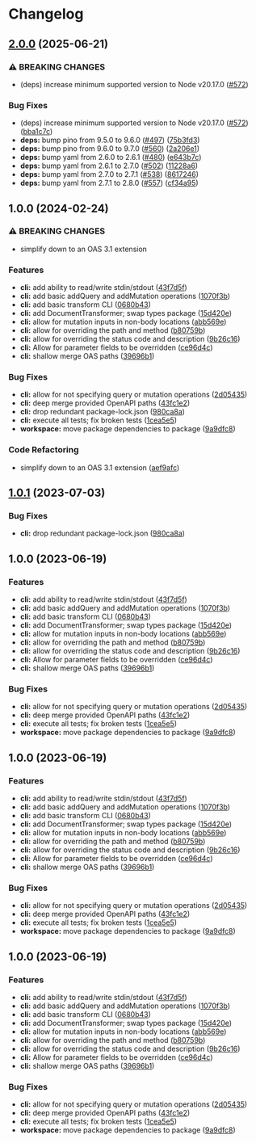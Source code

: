 # Changelog

## [2.0.0](https://github.com/freakyfelt/yet-another-json-rpc/compare/v1.0.0...v2.0.0) (2025-06-21)


### ⚠ BREAKING CHANGES

* (deps) increase minimum supported version to Node v20.17.0 ([#572](https://github.com/freakyfelt/yet-another-json-rpc/issues/572))

### Bug Fixes

* (deps) increase minimum supported version to Node v20.17.0 ([#572](https://github.com/freakyfelt/yet-another-json-rpc/issues/572)) ([bba1c7c](https://github.com/freakyfelt/yet-another-json-rpc/commit/bba1c7c4bab85854a7d2aa5f65f2f2305f2ed138))
* **deps:** bump pino from 9.5.0 to 9.6.0 ([#497](https://github.com/freakyfelt/yet-another-json-rpc/issues/497)) ([75b3fd3](https://github.com/freakyfelt/yet-another-json-rpc/commit/75b3fd331c6d56d110d69b640cc5988f6780ec05))
* **deps:** bump pino from 9.6.0 to 9.7.0 ([#560](https://github.com/freakyfelt/yet-another-json-rpc/issues/560)) ([2a206e1](https://github.com/freakyfelt/yet-another-json-rpc/commit/2a206e1ebcebeeda11679a2b11ac09c45712fa7d))
* **deps:** bump yaml from 2.6.0 to 2.6.1 ([#480](https://github.com/freakyfelt/yet-another-json-rpc/issues/480)) ([e643b7c](https://github.com/freakyfelt/yet-another-json-rpc/commit/e643b7c3d8306062db1556ca64efdf6131ecaeaa))
* **deps:** bump yaml from 2.6.1 to 2.7.0 ([#502](https://github.com/freakyfelt/yet-another-json-rpc/issues/502)) ([11228a6](https://github.com/freakyfelt/yet-another-json-rpc/commit/11228a6e2168a69ad0ba50dccdd322b2624ccb52))
* **deps:** bump yaml from 2.7.0 to 2.7.1 ([#538](https://github.com/freakyfelt/yet-another-json-rpc/issues/538)) ([8617246](https://github.com/freakyfelt/yet-another-json-rpc/commit/8617246fb271071ca4845f410fc95248ea89e38d))
* **deps:** bump yaml from 2.7.1 to 2.8.0 ([#557](https://github.com/freakyfelt/yet-another-json-rpc/issues/557)) ([cf34a95](https://github.com/freakyfelt/yet-another-json-rpc/commit/cf34a950ac47dfe512dcb056e6c4602bebdf267b))

## 1.0.0 (2024-02-24)


### ⚠ BREAKING CHANGES

* simplify down to an OAS 3.1 extension

### Features

* **cli:** add ability to read/write stdin/stdout ([43f7d5f](https://github.com/freakyfelt/yet-another-json-rpc/commit/43f7d5f1576a6371a348edafcf2b9164f7352fdd))
* **cli:** add basic addQuery and addMutation operations ([1070f3b](https://github.com/freakyfelt/yet-another-json-rpc/commit/1070f3bed917cf7c2b790e7805f11d4b56ab80ca))
* **cli:** add basic transform CLI ([0680b43](https://github.com/freakyfelt/yet-another-json-rpc/commit/0680b438fb988875ec6539682c4499d227fc6f54))
* **cli:** add DocumentTransformer; swap types package ([15d420e](https://github.com/freakyfelt/yet-another-json-rpc/commit/15d420ef6264bcaa294467c5917c834a072a5c94))
* **cli:** allow for mutation inputs in non-body locations ([abb569e](https://github.com/freakyfelt/yet-another-json-rpc/commit/abb569eb4deedddb14579b0f3b90ab685e92481f))
* **cli:** allow for overriding the path and method ([b80759b](https://github.com/freakyfelt/yet-another-json-rpc/commit/b80759b1cee6feb2e271b127eb9bd2160f2c5fb9))
* **cli:** allow for overriding the status code and description ([9b26c16](https://github.com/freakyfelt/yet-another-json-rpc/commit/9b26c1673bb8600499b45152ec759bce12e0f0a9))
* **cli:** Allow for parameter fields to be overridden ([ce96d4c](https://github.com/freakyfelt/yet-another-json-rpc/commit/ce96d4c7e4220e3a12228896d041dde56bc60d23))
* **cli:** shallow merge OAS paths ([39696b1](https://github.com/freakyfelt/yet-another-json-rpc/commit/39696b1314ca25833ac2dbc1cc3b7a23591c41ab))


### Bug Fixes

* **cli:** allow for not specifying query or mutation operations ([2d05435](https://github.com/freakyfelt/yet-another-json-rpc/commit/2d05435e6de23752cf4e929d844feeaa24be35d9))
* **cli:** deep merge provided OpenAPI paths ([43fc1e2](https://github.com/freakyfelt/yet-another-json-rpc/commit/43fc1e262e8fd3fa2b18a5e15a573cebecdc7923))
* **cli:** drop redundant package-lock.json ([980ca8a](https://github.com/freakyfelt/yet-another-json-rpc/commit/980ca8ab5a0554bfd48d03e6e7107a9538904af6))
* **cli:** execute all tests; fix broken tests ([1cea5e5](https://github.com/freakyfelt/yet-another-json-rpc/commit/1cea5e537003d27bc2bc4c3a571cc07282b2f425))
* **workspace:** move package dependencies to package ([9a9dfc8](https://github.com/freakyfelt/yet-another-json-rpc/commit/9a9dfc82d8c692832f3a13cfd2f09b715aad255e))


### Code Refactoring

* simplify down to an OAS 3.1 extension ([aef9afc](https://github.com/freakyfelt/yet-another-json-rpc/commit/aef9afc88f9b26c84447cafb88132e554a4681c3))

## [1.0.1](https://github.com/freakyfelt/yet-another-json-rpc/compare/cli-v1.0.0...cli@v1.0.1) (2023-07-03)


### Bug Fixes

* **cli:** drop redundant package-lock.json ([980ca8a](https://github.com/freakyfelt/yet-another-json-rpc/commit/980ca8ab5a0554bfd48d03e6e7107a9538904af6))

## 1.0.0 (2023-06-19)


### Features

* **cli:** add ability to read/write stdin/stdout ([43f7d5f](https://github.com/freakyfelt/yet-another-json-rpc/commit/43f7d5f1576a6371a348edafcf2b9164f7352fdd))
* **cli:** add basic addQuery and addMutation operations ([1070f3b](https://github.com/freakyfelt/yet-another-json-rpc/commit/1070f3bed917cf7c2b790e7805f11d4b56ab80ca))
* **cli:** add basic transform CLI ([0680b43](https://github.com/freakyfelt/yet-another-json-rpc/commit/0680b438fb988875ec6539682c4499d227fc6f54))
* **cli:** add DocumentTransformer; swap types package ([15d420e](https://github.com/freakyfelt/yet-another-json-rpc/commit/15d420ef6264bcaa294467c5917c834a072a5c94))
* **cli:** allow for mutation inputs in non-body locations ([abb569e](https://github.com/freakyfelt/yet-another-json-rpc/commit/abb569eb4deedddb14579b0f3b90ab685e92481f))
* **cli:** allow for overriding the path and method ([b80759b](https://github.com/freakyfelt/yet-another-json-rpc/commit/b80759b1cee6feb2e271b127eb9bd2160f2c5fb9))
* **cli:** allow for overriding the status code and description ([9b26c16](https://github.com/freakyfelt/yet-another-json-rpc/commit/9b26c1673bb8600499b45152ec759bce12e0f0a9))
* **cli:** Allow for parameter fields to be overridden ([ce96d4c](https://github.com/freakyfelt/yet-another-json-rpc/commit/ce96d4c7e4220e3a12228896d041dde56bc60d23))
* **cli:** shallow merge OAS paths ([39696b1](https://github.com/freakyfelt/yet-another-json-rpc/commit/39696b1314ca25833ac2dbc1cc3b7a23591c41ab))


### Bug Fixes

* **cli:** allow for not specifying query or mutation operations ([2d05435](https://github.com/freakyfelt/yet-another-json-rpc/commit/2d05435e6de23752cf4e929d844feeaa24be35d9))
* **cli:** deep merge provided OpenAPI paths ([43fc1e2](https://github.com/freakyfelt/yet-another-json-rpc/commit/43fc1e262e8fd3fa2b18a5e15a573cebecdc7923))
* **cli:** execute all tests; fix broken tests ([1cea5e5](https://github.com/freakyfelt/yet-another-json-rpc/commit/1cea5e537003d27bc2bc4c3a571cc07282b2f425))
* **workspace:** move package dependencies to package ([9a9dfc8](https://github.com/freakyfelt/yet-another-json-rpc/commit/9a9dfc82d8c692832f3a13cfd2f09b715aad255e))

## 1.0.0 (2023-06-19)


### Features

* **cli:** add ability to read/write stdin/stdout ([43f7d5f](https://github.com/freakyfelt/yet-another-json-rpc/commit/43f7d5f1576a6371a348edafcf2b9164f7352fdd))
* **cli:** add basic addQuery and addMutation operations ([1070f3b](https://github.com/freakyfelt/yet-another-json-rpc/commit/1070f3bed917cf7c2b790e7805f11d4b56ab80ca))
* **cli:** add basic transform CLI ([0680b43](https://github.com/freakyfelt/yet-another-json-rpc/commit/0680b438fb988875ec6539682c4499d227fc6f54))
* **cli:** add DocumentTransformer; swap types package ([15d420e](https://github.com/freakyfelt/yet-another-json-rpc/commit/15d420ef6264bcaa294467c5917c834a072a5c94))
* **cli:** allow for mutation inputs in non-body locations ([abb569e](https://github.com/freakyfelt/yet-another-json-rpc/commit/abb569eb4deedddb14579b0f3b90ab685e92481f))
* **cli:** allow for overriding the path and method ([b80759b](https://github.com/freakyfelt/yet-another-json-rpc/commit/b80759b1cee6feb2e271b127eb9bd2160f2c5fb9))
* **cli:** allow for overriding the status code and description ([9b26c16](https://github.com/freakyfelt/yet-another-json-rpc/commit/9b26c1673bb8600499b45152ec759bce12e0f0a9))
* **cli:** Allow for parameter fields to be overridden ([ce96d4c](https://github.com/freakyfelt/yet-another-json-rpc/commit/ce96d4c7e4220e3a12228896d041dde56bc60d23))
* **cli:** shallow merge OAS paths ([39696b1](https://github.com/freakyfelt/yet-another-json-rpc/commit/39696b1314ca25833ac2dbc1cc3b7a23591c41ab))


### Bug Fixes

* **cli:** allow for not specifying query or mutation operations ([2d05435](https://github.com/freakyfelt/yet-another-json-rpc/commit/2d05435e6de23752cf4e929d844feeaa24be35d9))
* **cli:** deep merge provided OpenAPI paths ([43fc1e2](https://github.com/freakyfelt/yet-another-json-rpc/commit/43fc1e262e8fd3fa2b18a5e15a573cebecdc7923))
* **cli:** execute all tests; fix broken tests ([1cea5e5](https://github.com/freakyfelt/yet-another-json-rpc/commit/1cea5e537003d27bc2bc4c3a571cc07282b2f425))
* **workspace:** move package dependencies to package ([9a9dfc8](https://github.com/freakyfelt/yet-another-json-rpc/commit/9a9dfc82d8c692832f3a13cfd2f09b715aad255e))

## 1.0.0 (2023-06-19)


### Features

* **cli:** add ability to read/write stdin/stdout ([43f7d5f](https://github.com/freakyfelt/yet-another-json-rpc/commit/43f7d5f1576a6371a348edafcf2b9164f7352fdd))
* **cli:** add basic addQuery and addMutation operations ([1070f3b](https://github.com/freakyfelt/yet-another-json-rpc/commit/1070f3bed917cf7c2b790e7805f11d4b56ab80ca))
* **cli:** add basic transform CLI ([0680b43](https://github.com/freakyfelt/yet-another-json-rpc/commit/0680b438fb988875ec6539682c4499d227fc6f54))
* **cli:** add DocumentTransformer; swap types package ([15d420e](https://github.com/freakyfelt/yet-another-json-rpc/commit/15d420ef6264bcaa294467c5917c834a072a5c94))
* **cli:** allow for mutation inputs in non-body locations ([abb569e](https://github.com/freakyfelt/yet-another-json-rpc/commit/abb569eb4deedddb14579b0f3b90ab685e92481f))
* **cli:** allow for overriding the path and method ([b80759b](https://github.com/freakyfelt/yet-another-json-rpc/commit/b80759b1cee6feb2e271b127eb9bd2160f2c5fb9))
* **cli:** allow for overriding the status code and description ([9b26c16](https://github.com/freakyfelt/yet-another-json-rpc/commit/9b26c1673bb8600499b45152ec759bce12e0f0a9))
* **cli:** Allow for parameter fields to be overridden ([ce96d4c](https://github.com/freakyfelt/yet-another-json-rpc/commit/ce96d4c7e4220e3a12228896d041dde56bc60d23))
* **cli:** shallow merge OAS paths ([39696b1](https://github.com/freakyfelt/yet-another-json-rpc/commit/39696b1314ca25833ac2dbc1cc3b7a23591c41ab))


### Bug Fixes

* **cli:** allow for not specifying query or mutation operations ([2d05435](https://github.com/freakyfelt/yet-another-json-rpc/commit/2d05435e6de23752cf4e929d844feeaa24be35d9))
* **cli:** deep merge provided OpenAPI paths ([43fc1e2](https://github.com/freakyfelt/yet-another-json-rpc/commit/43fc1e262e8fd3fa2b18a5e15a573cebecdc7923))
* **cli:** execute all tests; fix broken tests ([1cea5e5](https://github.com/freakyfelt/yet-another-json-rpc/commit/1cea5e537003d27bc2bc4c3a571cc07282b2f425))
* **workspace:** move package dependencies to package ([9a9dfc8](https://github.com/freakyfelt/yet-another-json-rpc/commit/9a9dfc82d8c692832f3a13cfd2f09b715aad255e))
